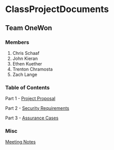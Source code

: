 # ClassProjectDocuments

## Team OneWon

### Members

1. Chris Schaaf
2. John Kieran
3. Ethen Kuether
4. Trenton Chramosta
5. Zach Lange

### Table of Contents

Part 1 - [Project Proposal](./ProjectProposal.md)

Part 2 - [Security Requirements](./SecurityRequirements.md)

Part 3 - [Assurance Cases](./AssuranceCases.md)

### Misc

[Meeting Notes](./MeetingNotes)